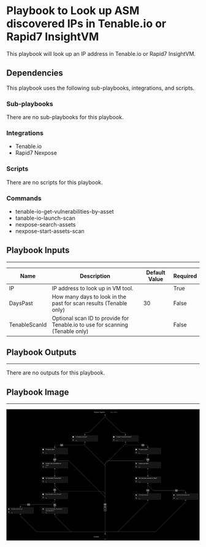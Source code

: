 # Playbook to Look up ASM discovered IPs in Tenable.io or Rapid7 InsightVM

This playbook will look up an IP address in Tenable.io or Rapid7 InsightVM.

## Dependencies
This playbook uses the following sub-playbooks, integrations, and scripts.

### Sub-playbooks
There are no sub-playbooks for this playbook.

### Integrations
* Tenable.io
* Rapid7 Nexpose

### Scripts
There are no scripts for this playbook.

### Commands
* tenable-io-get-vulnerabilities-by-asset
* tanable-io-launch-scan
* nexpose-search-assets
* nexpose-start-assets-scan

## Playbook Inputs
---
| **Name** | **Description** | **Default Value** | **Required** |
| --- | --- | --- | --- |
| IP | IP address to look up in VM tool. | | True |
| DaysPast | How many days to look in the past for scan results (Tenable only) | 30 | False |
| TenableScanId | Optional scan ID to provide for Tenable.io to use for scanning (Tenable only) | | False |

## Playbook Outputs
---
There are no outputs for this playbook.

## Playbook Image
---
![Cortex ASM - Vulnerability Management Enrichment](https://raw.githubusercontent.com/demisto/content/master/Packs/CortexAttackSurfaceManagement/doc_files/Cortex_ASM_-_Vulnerability_Management_Enrichment.png)